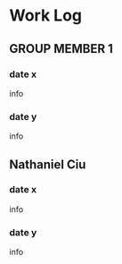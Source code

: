 # Work Log

## GROUP MEMBER 1

### date x

info

### date y

info


## Nathaniel Ciu

### date x

info

### date y

info
